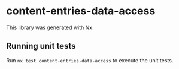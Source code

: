 # content-entries-data-access

This library was generated with [Nx](https://nx.dev).

## Running unit tests

Run `nx test content-entries-data-access` to execute the unit tests.
